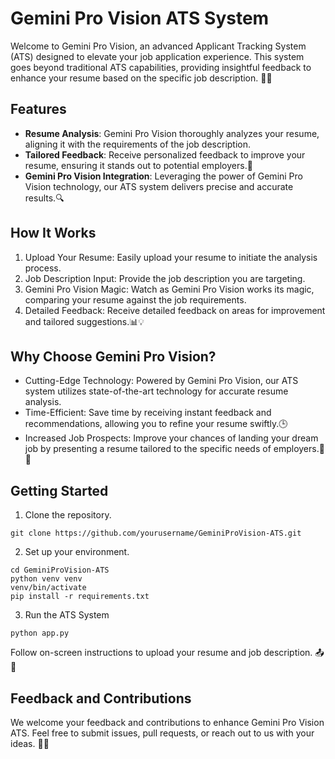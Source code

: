 # Gemini Pro Vision ATS System
Welcome to Gemini Pro Vision, an advanced Applicant Tracking System (ATS) designed to elevate your job application experience. This system goes beyond traditional ATS capabilities, providing insightful feedback to enhance your resume based on the specific job description. 🚀💼

## Features
- **Resume Analysis**: Gemini Pro Vision thoroughly analyzes your resume, aligning it with the requirements of the job description.
- **Tailored Feedback**: Receive personalized feedback to improve your resume, ensuring it stands out to potential employers.📝
- **Gemini Pro Vision Integration**: Leveraging the power of Gemini Pro Vision technology, our ATS system delivers precise and accurate results.🔍

## How It Works
1. Upload Your Resume: Easily upload your resume to initiate the analysis process.
2. Job Description Input: Provide the job description you are targeting.
3. Gemini Pro Vision Magic: Watch as Gemini Pro Vision works its magic, comparing your resume against the job requirements.
4. Detailed Feedback: Receive detailed feedback on areas for improvement and tailored suggestions.📊💡

## Why Choose Gemini Pro Vision?
- Cutting-Edge Technology: Powered by Gemini Pro Vision, our ATS system utilizes state-of-the-art technology for accurate resume analysis.
- Time-Efficient: Save time by receiving instant feedback and recommendations, allowing you to refine your resume swiftly.🕒
- Increased Job Prospects: Improve your chances of landing your dream job by presenting a resume tailored to the specific needs of employers.🌟🎯

## Getting Started
1. Clone the repository.

```
git clone https://github.com/yourusername/GeminiProVision-ATS.git

```

2. Set up your environment.
```
cd GeminiProVision-ATS
python venv venv
venv/bin/activate
pip install -r requirements.txt

```
3. Run the ATS System
```
python app.py

```
Follow on-screen instructions to upload your resume and job description. 📤📄

## Feedback and Contributions
We welcome your feedback and contributions to enhance Gemini Pro Vision ATS. Feel free to submit issues, pull requests, or reach out to us with your ideas. 🤝🚀
